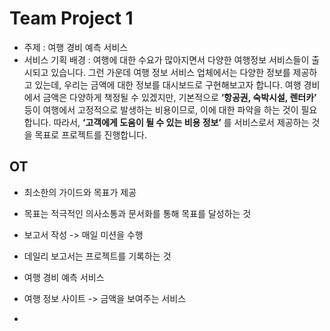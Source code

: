 # Team Project 1
- 주제 : 여행 경비 예측 서비스
- 서비스 기획 배경 :
  여행에 대한 수요가 많아지면서 다양한 여행정보 서비스들이 출시되고 있습니다. 그런 가운데 여행 정보 서비스 업체에서는 다양한 정보를 제공하고 있는데, 우리는 금액에 대한 정보를 대시보드로 구현해보고자 합니다.
  여행 경비에서 금액은 다양하게 책정될 수 있겠지만, 기본적으로 **‘항공권, 숙박시설, 렌터카’** 등이 여행에서 고정적으로 발생하는 비용이므로, 이에 대한 파악을 하는 것이 필요합니다.
  따라서, **‘고객에게 도움이 될 수 있는 비용 정보’** 를 서비스로서 제공하는 것을 목표로 프로젝트를 진행합니다.
  
## OT
- 최소한의 가이드와 목표가 제공
- 목표는 적극적인 의사소통과 문서화를 통해 목표를 달성하는 것
- 보고서 작성 -> 매일 미션을 수행
- 데일리 보고서는 프로젝트를 기록하는 것

- 여행 경비 예측 서비스
- 여행 정보 사이트 -> 금액을 보여주는 서비스
- 
